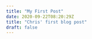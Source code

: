 ```yaml
---
title: "My First Post"
date: 2020-09-22T08:20:29Z
title: "Chris' first blog post"
draft: false
---
```


